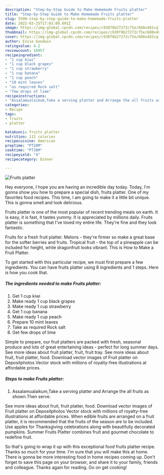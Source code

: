 ```yaml
---
description: "Step-by-Step Guide to Make Homemade Fruits platter"
title: "Step-by-Step Guide to Make Homemade Fruits platter"
slug: 5598-step-by-step-guide-to-make-homemade-fruits-platter
date: 2022-03-25T17:03:09.691Z
image: https://img-global.cpcdn.com/recipes/c930f8b27272c75e/680x482cq70/fruits-platter-recipe-main-photo.jpg
thumbnail: https://img-global.cpcdn.com/recipes/c930f8b27272c75e/680x482cq70/fruits-platter-recipe-main-photo.jpg
cover: https://img-global.cpcdn.com/recipes/c930f8b27272c75e/680x482cq70/fruits-platter-recipe-main-photo.jpg
author: Essie Goodwin
ratingvalue: 4.2
reviewcount: 18957
recipeingredient:
- "1 cup kiwi"
- "1 cup black grapes"
- "1 cup strawberry"
- "1 cup banana"
- "1 cup peach"
- "10 mint leaves"
- "as required Rock salt"
- "few drops of lime"
recipeinstructions:
- "Assalamualaikum,Take a serving platter and Arrange the all fruits as shown.Then serve."
categories:
- Recipe
tags:
- fruits
- platter

katakunci: fruits platter 
nutrition: 112 calories
recipecuisine: American
preptime: "PT28M"
cooktime: "PT38M"
recipeyield: "4"
recipecategory: Dinner

---
```



![Fruits platter](https://img-global.cpcdn.com/recipes/c930f8b27272c75e/680x482cq70/fruits-platter-recipe-main-photo.jpg)

Hey everyone, I hope you are having an incredible day today. Today, I'm gonna show you how to prepare a special dish, fruits platter. One of my favorites food recipes. This time, I am going to make it a little bit unique. This is gonna smell and look delicious.

Fruits platter is one of the most popular of recent trending meals on earth. It is easy, it is fast, it tastes yummy. It is appreciated by millions daily. Fruits platter is something that I've loved my entire life. They're fine and they look fantastic.

Fruits for a fresh fruit platter. Melons - they&#39;re firmer so make a great base for the softer berries and fruits. Tropical fruit - the top of a pineapple can be included for height, while dragonfruit looks vibrant. This is How to Make a Fruit Platter.


To get started with this particular recipe, we must first prepare a few ingredients. You can have fruits platter using 8 ingredients and 1 steps. Here is how you cook that.

<!--inarticleads1-->

##### The ingredients needed to make Fruits platter:

1. Get 1 cup kiwi
1. Make ready 1 cup black grapes
1. Make ready 1 cup strawberry
1. Get 1 cup banana
1. Make ready 1 cup peach
1. Prepare 10 mint leaves
1. Take as required Rock salt
1. Get few drops of lime


Simple to prepare, our fruit platters are packed with fresh, seasonal produce and lots of great entertaining ideas - perfect for long summer days. See more ideas about fruit platter, fruit, fruit tray. See more ideas about fruit, fruit platter, food. Download vector images of Fruit platter on Depositphotos Vector stock with millions of royalty-free illustrations at affordable prices. 

<!--inarticleads2-->

##### Steps to make Fruits platter:

1. Assalamualaikum,Take a serving platter and Arrange the all fruits as shown.Then serve.


See more ideas about fruit, fruit platter, food. Download vector images of Fruit platter on Depositphotos Vector stock with millions of royalty-free illustrations at affordable prices. When edible fruits are arranged on a fruit platter, it is recommended that the fruits of the season are to be included. Use apples for Thanksgiving celebrations along with beautifully decorated pumpkins. Summer Fruits Platter combines fruit and gourmet chocolate to redefine fruit. 

So that's going to wrap it up with this exceptional food fruits platter recipe. Thanks so much for your time. I'm sure that you will make this at home. There is gonna be more interesting food in home recipes coming up. Don't forget to save this page on your browser, and share it to your family, friends and colleague. Thanks again for reading. Go on get cooking!
